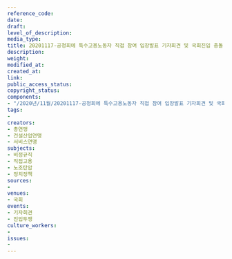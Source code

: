 ```yaml
---
reference_code: 
date: 
draft: 
level_of_description: 
media_type: 
title: 20201117-공청회에 특수고용노동자 직접 참여 입장발표 기자회견 및 국회진입 충돌
description: 
weight: 
modified_at: 
created_at: 
link: 
public_access_status: 
copyright_status: 
components:
- "/2020년/11월/20201117-공청회에 특수고용노동자 직접 참여 입장발표 기자회견 및 국회진입 충돌/1280_1DX0914.jpg"
tags:
- 
creators:
- 총연맹
- 건설산업연맹
- 서비스연맹
subjects:
- 비정규직
- 직접고용
- 노조탄압
- 정치정책
sources:
- 
venues:
- 국회
events:
- 기자회견
- 진입투쟁
culture_workers:
- 
issues:
- 
---
```

